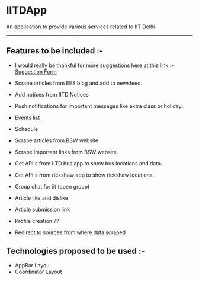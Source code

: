 # IITDApp
An application to provide various services related to IIT Delhi

------------------

## Features to be included :-

* I would really be thankful for more suggestions here at this link :- [Suggestion Form](https://docs.google.com/forms/d/e/1FAIpQLScOmOPtRmgn361cYkbf4rTnETn-tzdk5ETRoHJEBR-13OoHIg/viewform "Suggestion Form")

* Scrape articles from EES blog and add to newsfeed.
* Add notices from IITD Notices
* Push notifications for important messages like extra class or holiday.
* Events list
* Schedule
* Scrape articles from BSW website
* Scrape important links from BSW website
* Get API's from IITD bus app to show bus locations and data.
* Get API's from rickshaw app to show rickshaw locations.
* Group chat for iit (open group)
* Article like and dislike
* Article submission link
* Profile creation ??
* Redirect to sources from where data scraped

## Technologies proposed to be used :-

* AppBar Layou
* Coordinator Layout

